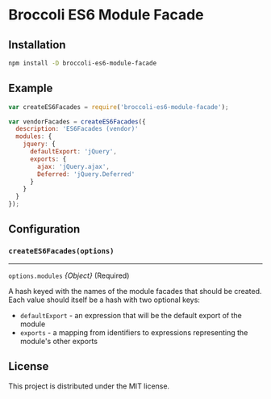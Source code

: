 # Broccoli ES6 Module Facade

## Installation

```bash
npm install -D broccoli-es6-module-facade
```

## Example

```javascript
var createES6Facades = require('broccoli-es6-module-facade');

var vendorFacades = createES6Facades({
  description: 'ES6Facades (vendor)'
  modules: {
    jquery: {
      defaultExport: 'jQuery',
      exports: {
        ajax: 'jQuery.ajax',
        Deferred: 'jQuery.Deferred'
      }
    }
  }
});
```

## Configuration

### `createES6Facades(options)`

---

`options.modules` *{Object}* (Required)

A hash keyed with the names of the module facades that should be created. Each value should
itself be a hash with two optional keys:

- `defaultExport` - an expression that will be the default export of the module
- `exports` - a mapping from identifiers to expressions representing the module's other exports

## License

This project is distributed under the MIT license.
